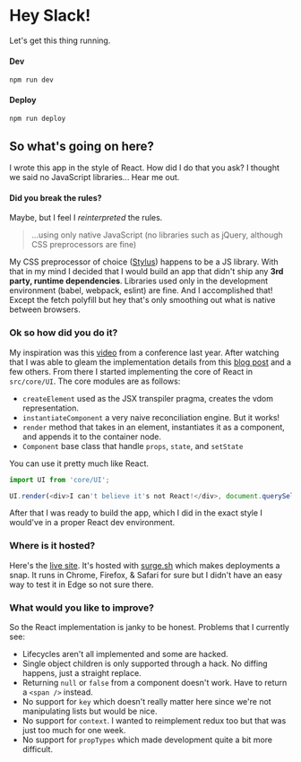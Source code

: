 # Hey Slack!
Let's get this thing running.

#### Dev
```
npm run dev
```

#### Deploy
```
npm run deploy
```

## So what's going on here?
I wrote this app in the style of React. How did I do that you ask? I thought we said no JavaScript libraries... Hear me out.

#### Did you break the rules?
Maybe, but I feel I *reinterpreted* the rules.
> ...using only native JavaScript (no libraries such as jQuery, although CSS preprocessors are fine)

My CSS preprocessor of choice ([Stylus](http://stylus-lang.com/)) happens to be a JS library. With that in my mind I decided that I would build an app that didn't ship any **3rd party, runtime dependencies**. Libraries used only in the development environment (babel, webpack, eslint) are fine. And I accomplished that! Except the fetch polyfill but hey that's only smoothing out what is native between browsers.

### Ok so how did you do it?
My inspiration was this [video](https://www.youtube.com/watch?v=_MAD4Oly9yg) from a conference last year. After watching that I was able to gleam the implementation details from this [blog post](https://facebook.github.io/react/contributing/implementation-notes.html) and a few others. From there I started implementing the core of React in `src/core/UI`. The core modules are as follows:

- `createElement` used as the JSX transpiler pragma, creates the vdom representation.
- `instantiateComponent` a very naive reconciliation engine. But it works!
- `render` method that takes in an element, instantiates it as a component, and appends it to the container node.
- `Component` base class that handle `props`, `state`, and `setState`

You can use it pretty much like React.
```js
import UI from 'core/UI';

UI.render(<div>I can't believe it's not React!</div>, document.querySelector('#root'));
```

After that I was ready to build the app, which I did in the exact style I would've in a proper React dev environment.

### Where is it hosted?
Here's the [live site](http://slack-test.surge.sh/). It's hosted with [surge.sh](surge.sh) which makes deployments a snap. It runs in Chrome, Firefox, & Safari for sure but I didn't have an easy way to test it in Edge so not sure there.

### What would you like to improve?
So the React implementation is janky to be honest. Problems that I currently see:
- Lifecycles aren't all implemented and some are hacked.
- Single object children is only supported through a hack. No diffing happens, just a straight replace.
- Returning `null` or `false` from a component doesn't work. Have to return a `<span />` instead.
- No support for `key` which doesn't really matter here since  we're not manipulating lists but would be nice.
- No support for `context`. I wanted to reimplement redux too but that was just too much for one week.
- No support for `propTypes` which made development quite a bit more difficult.
